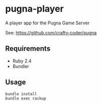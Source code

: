 # pugna-player
A player app for the Pugna Game Server


See: https://github.com/crafty-coder/pugna

## Requirements
* Ruby 2.4
* Bundler

## Usage
```
bundle install
bundle exec rackup
```
